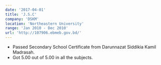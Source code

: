 ```yaml
---
date: '2017-04-01'
title: 'J.S.C'
company: 'DSKM'
location: 'Northeastern University'
range: 'Jan 2010 - Dec 2010'
url: 'http://107906.ebmeb.gov.bd/'
---
```


- Passed Secondary School Certificate from Darunnazat Siddikia Kamil Madrasah.
- Got 5.00 out of 5.00 in all the subjects.
